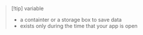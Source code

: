 

>[!tip] variable
>- a containter or a storage box to save data
>- exists only during the time that your app  is open














